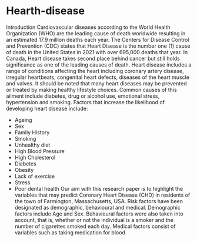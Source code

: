 # Hearth-disease
Introduction
Cardiovascular diseases according to the World Health Organization (WHO) are the leading cause of
death worldwide resulting in an estimated 17.9 million deaths each year. The Centers for Disease
Control and Prevention (CDC) states that Heart Disease is the number one (1) cause of death in the
United States in 2021 with over 695,000 deaths that year. In Canada, Heart disease takes second place
behind cancer but still holds significance as one of the leading causes of death.
Heart disease includes a range of conditions affecting the heart including coronary artery disease,
irregular heartbeats, congenital heart defects, diseases of the heart muscle and valves. It should be
noted that many heart diseases may be prevented or treated by making healthy lifestyle choices.
Common causes of this ailment include diabetes, drug or alcohol use, emotional stress, hypertension
and smoking. Factors that increase the likelihood of developing heart disease include:
- Ageing
- Sex
- Family History
- Smoking
- Unhealthy diet
- High Blood Pressure
- High Cholesterol
- Diabetes
- Obesity
- Lack of exercise
- Stress
- Poor dental health
Our aim with this research paper is to highlight the variables that may predict Coronary Heart Disease
(CHD) in residents of the town of Farmington, Massachusetts, USA. Risk factors have been designated as
demographic, behavioural and medical. Demographic factors include Age and Sex. Behavioural factors
were also taken into account, that is, whether or not the individual is a smoker and the number of
cigarettes smoked each day. Medical factors consist of variables such as taking medication for blood



